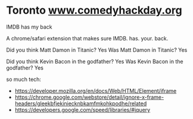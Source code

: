# Toronto www.comedyhackday.org

IMDB has my back

A chrome/safari extension that makes sure IMDB. has. your. back.

Did you think Matt Damon in Titanic?
Yes
Was Matt Damon in Titanic?
Yes

Did you think Kevin Bacon in the godfather?
Yes
Was Kevin Bacon in the godfather?
Yes



so much tech:


- https://developer.mozilla.org/en/docs/Web/HTML/Element/iframe
- https://chrome.google.com/webstore/detail/ignore-x-frame-headers/gleekbfjekiniecknbkamfmkohkpodhe/related
- https://developers.google.com/speed/libraries/#jquery
